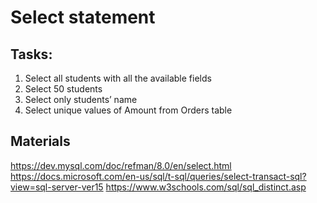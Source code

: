 # Select statement 

## Tasks:
1.	Select all students with all the available fields
2.	Select 50 students
3.	Select only students’ name
4.	Select unique values of Amount from Orders table

## Materials
https://dev.mysql.com/doc/refman/8.0/en/select.html 
https://docs.microsoft.com/en-us/sql/t-sql/queries/select-transact-sql?view=sql-server-ver15 
https://www.w3schools.com/sql/sql_distinct.asp 
